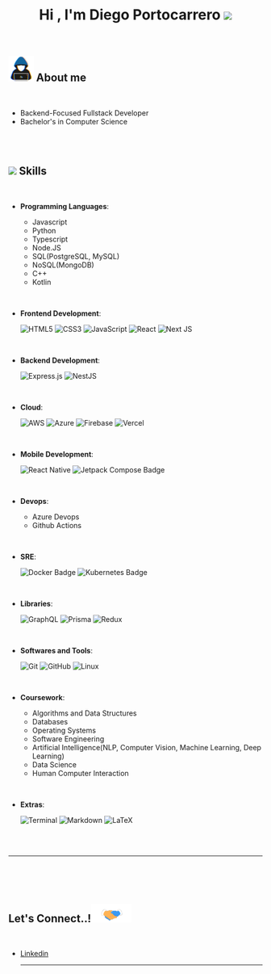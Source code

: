 
<h1 align="center"><b>Hi , I'm Diego Portocarrero </b><img src="https://media.giphy.com/media/hvRJCLFzcasrR4ia7z/giphy.gif" width="35"></h1>
<!--  -->


<br>



	
## <picture><img src = "https://github.com/0xAbdulKhalid/0xAbdulKhalid/raw/main/assets/mdImages/about_me.gif" width = 50px></picture> **About me**

<br>

- Backend-Focused Fullstack Developer
- Bachelor's in Computer Science

<br><br>


## <img src="https://media2.giphy.com/media/QssGEmpkyEOhBCb7e1/giphy.gif?cid=ecf05e47a0n3gi1bfqntqmob8g9aid1oyj2wr3ds3mg700bl&rid=giphy.gif" width ="25"><b> Skills</b>
<br>

<p align="center">

- **Programming Languages**:
  
	- Javascript
	- Python
	- Typescript
	- Node.JS
	- SQL(PostgreSQL, MySQL)
	- NoSQL(MongoDB)
	- C++
 	- Kotlin


<br>   
    
- **Frontend Development**:

   ![HTML5](https://img.shields.io/badge/HTML5%20-%23E34F26.svg?style=for-the-badge&logo=html5&logoColor=white)
   ![CSS3](https://img.shields.io/badge/CSS%20-%231572B6.svg?style=for-the-badge&logo=css3&logoColor=white)
   ![JavaScript](https://img.shields.io/badge/JavaScript%20-%23F7DF1E.svg?style=for-the-badge&logo=javascript&logoColor=black)
   ![React](https://shields.io/badge/react-black?logo=react&style=for-the-badge)
   ![Next JS](https://img.shields.io/badge/Next-black?style=for-the-badge&logo=next.js&logoColor=white)

<br>

- **Backend Development**:

   ![Express.js](https://img.shields.io/badge/express.js-%23404d59.svg?style=for-the-badge&logo=express&logoColor=%2361DAFB)
   ![NestJS](https://img.shields.io/badge/nestjs-E0234E?style=for-the-badge&logo=nestjs&logoColor=white)

<br>

- **Cloud**:
  
  ![AWS](https://img.shields.io/badge/AWS-%23FF9900.svg?style=for-the-badge&logo=amazon-aws&logoColor=white)
  ![Azure](https://img.shields.io/badge/azure-%230072C6.svg?style=for-the-badge&logo=microsoftazure&logoColor=white)
  ![Firebase](https://img.shields.io/badge/firebase-%23039BE5.svg?style=for-the-badge&logo=firebase)
  ![Vercel](https://img.shields.io/badge/vercel-%23000000.svg?style=for-the-badge&logo=vercel&logoColor=white)

<br>

- **Mobile Development**:
  
  ![React Native](https://img.shields.io/badge/react_native-%2320232a.svg?style=for-the-badge&logo=react&logoColor=%2361DAFB)
  ![Jetpack Compose Badge](https://img.shields.io/badge/Jetpack%20Compose-4285F4?logo=jetpackcompose&logoColor=fff&style=for-the-badge)

<br>


- **Devops**:
  
	- Azure Devops
	- Github Actions

<br>

- **SRE**:
  
	![Docker Badge](https://img.shields.io/badge/Docker-2496ED?logo=docker&logoColor=fff&style=for-the-badge)
	![Kubernetes Badge](https://img.shields.io/badge/Kubernetes-326CE5?logo=kubernetes&logoColor=fff&style=for-the-badge)

<br>

- **Libraries**:
  
   ![GraphQL](https://img.shields.io/badge/-GraphQL-E10098?style=for-the-badge&logo=graphql&logoColor=white)
   ![Prisma](https://img.shields.io/badge/Prisma-3982CE?style=for-the-badge&logo=Prisma&logoColor=white)
   ![Redux](https://img.shields.io/badge/redux-%23593d88.svg?style=for-the-badge&logo=redux&logoColor=white)

<br>

- **Softwares and Tools**:

    ![Git](https://img.shields.io/badge/git-%23F05033.svg?style=for-the-badge&logo=git&logoColor=white)
    ![GitHub](https://img.shields.io/badge/github-%23121011.svg?style=for-the-badge&logo=github&logoColor=white)
    ![Linux](https://img.shields.io/badge/Linux-FCC624?style=for-the-badge&logo=linux&logoColor=black) 

<br>

- **Coursework**:

	- Algorithms and Data Structures
	- Databases
	- Operating Systems
	- Software Engineering
	- Artificial Intelligence(NLP, Computer Vision, Machine Learning, Deep Learning)
 	- Data Science
	- Human Computer Interaction

<br>

- **Extras**:

    ![Terminal](https://img.shields.io/badge/Terminal-%23054020?style=for-the-badge&logo=gnu-bash&logoColor=white)
    ![Markdown](https://img.shields.io/badge/markdown-%23000000.svg?style=for-the-badge&logo=markdown&logoColor=white)
    ![LaTeX](https://img.shields.io/badge/latex-%23008080.svg?style=for-the-badge&logo=latex&logoColor=white) 


</p>

<br>
<br>

-----

<br>




<br>
<br>

## <b> Let's Connect..!</b><img src="https://github.com/0xAbdulKhalid/0xAbdulKhalid/raw/main/assets/mdImages/handshake.gif" width ="80">
<br>
<div align='left'>

<ul>

<li>
  <a href="https://www.linkedin.com/in/diego-portocarrero-espirilla-746a5817b/" target="_blank">Linkedin</a>
</li>

---

